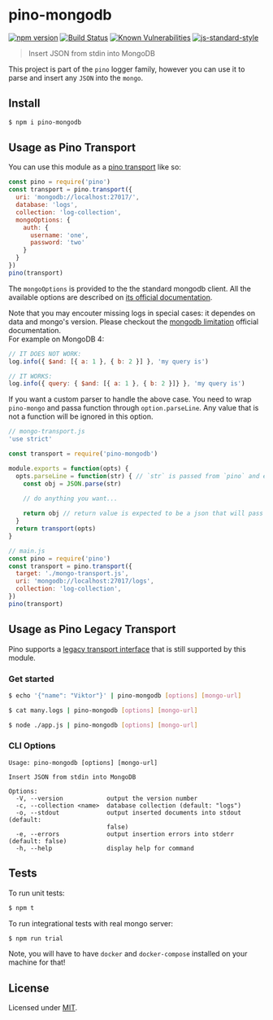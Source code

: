 # pino-mongodb
[![npm version](https://img.shields.io/npm/v/pino-mongodb)](https://www.npmjs.com/package/pino-mongodb)
[![Build Status](https://img.shields.io/github/workflow/status/pinojs/pino-mongodb/CI)](https://github.com/pinojs/pino-mongodb/actions)
[![Known Vulnerabilities](https://snyk.io/test/github/pinojs/pino-mongodb/badge.svg)](https://snyk.io/test/github/pinojs/pino-mongodb)
[![js-standard-style](https://img.shields.io/badge/code%20style-standard-brightgreen.svg?style=flat)](https://standardjs.com/)

> Insert JSON from stdin into MongoDB

This project is part of the `pino` logger family, however you can use it to parse and insert any
`JSON` into the `mongo`.

## Install

```bash
$ npm i pino-mongodb
```

## Usage as Pino Transport

You can use this module as a [pino transport](https://getpino.io/#/docs/transports?id=v7-transports) like so:

```js
const pino = require('pino')
const transport = pino.transport({
  uri: 'mongodb://localhost:27017/',
  database: 'logs',
  collection: 'log-collection',
  mongoOptions: {
    auth: {
      username: 'one',
      password: 'two'
    }
  }
})
pino(transport)
```

The `mongoOptions` is provided to the the standard mongodb client. All the available options are described on [its official documentation](https://mongodb.github.io/node-mongodb-native/4.1/interfaces/MongoClientOptions.html).

Note that you may encouter missing logs in special cases: it dependes on data and mongo's version. Please checkout the [mongodb limitation](https://docs.mongodb.com/manual/reference/limits/) official documentation.  
For example on MongoDB 4:

```js
// IT DOES NOT WORK:
log.info({ $and: [{ a: 1 }, { b: 2 }] }, 'my query is')

// IT WORKS:
log.info({ query: { $and: [{ a: 1 }, { b: 2 }]} }, 'my query is')
```

If you want a custom parser to handle the above case. You need to wrap `pino-mongo` and passa function through `option.parseLine`. Any value that is not a function will be ignored in this option.

```js
// mongo-transport.js
'use strict'

const transport = require('pino-mongodb')

module.exports = function(opts) {
  opts.parseLine = function(str) { // `str` is passed from `pino` and expected to be a string
    const obj = JSON.parse(str)
    
    // do anything you want...

    return obj // return value is expected to be a json that will pass and save inside mongodb
  }
  return transport(opts)
}

// main.js
const pino = require('pino')
const transport = pino.transport({
  target: './mongo-transport.js',
  uri: 'mongodb://localhost:27017/logs',
  collection: 'log-collection',
})
pino(transport)
```

## Usage as Pino Legacy Transport

Pino supports a [legacy transport interface](https://getpino.io/#/docs/transports?id=legacy-transports)
that is still supported by this module.

### Get started

```bash
$ echo '{"name": "Viktor"}' | pino-mongodb [options] [mongo-url]
```

```bash
$ cat many.logs | pino-mongodb [options] [mongo-url]
```

```bash
$ node ./app.js | pino-mongodb [options] [mongo-url]
```

### CLI Options

```
Usage: pino-mongodb [options] [mongo-url]

Insert JSON from stdin into MongoDB

Options:
  -V, --version            output the version number
  -c, --collection <name>  database collection (default: "logs")
  -o, --stdout             output inserted documents into stdout (default:
                           false)
  -e, --errors             output insertion errors into stderr (default: false)
  -h, --help               display help for command
```

## Tests

To run unit tests:

```bash
$ npm t
```

To run integrational tests with real mongo server:

```bash
$ npm run trial
```

Note, you will have to have `docker` and `docker-compose` installed
on your machine for that!

## License

Licensed under [MIT](./LICENSE).
